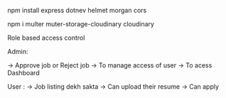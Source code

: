 npm install express dotnev helmet morgan cors

npm i multer muter-storage-cloudinary cloudinary


Role based access control 

Admin:

-> Approve job or Reject job 
-> To manage access of user 
-> To acess Dashboard 

User :
-> Job listing dekh sakta 
-> Can upload their resume 
-> Can apply 

